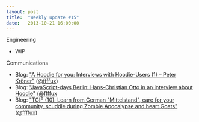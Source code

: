 ```yaml
---
layout: post
title:  "Weekly update #15"
date:   2013-10-21 16:00:00
---
```


Engineering

* WIP

Communications

* Blog: ["A Hoodie for you: Interviews with Hoodie-Users (1) – Peter Kröner"](http://blog.hood.ie/2013/10/a-hoodie-for-you-interviews-with-hoodie-users-1-peter-kroner/) ([@ffffux](https://github.com/ffffux))
* Blog: ["JavaScript-days Berlin: Hans-Christian Otto in an interview about Hoodie"](http://blog.hood.ie/2013/10/javascript-days-berlin-hans-christian-otto-in-an-interview-about-hoodie/) ([@ffffux](https://github.com/ffffux)
* Blog: ["TGIF (10): Learn from German "Mittelstand", care for your community, scuddle during Zombie Apocalypse and heart Goats"](http://blog.hood.ie/2013/10/javascript-days-berlin-hans-christian-otto-in-an-interview-about-hoodie/) ([@ffffux](https://github.com/ffffux))

